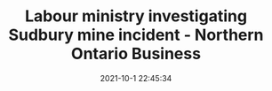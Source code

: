 ---
"title": "Labour ministry investigating Sudbury mine incident - Northern Ontario Business"
"date": "2021-10-1 22:45:34"
"feed_name": "GOOGLENEWSMINING"
"feed_website": "https://news.google.com/search?q=mining%2Bincident&hl=en-US&gl=US&ceid=US:en"
"feed_rss": "https://news.google.com/rss/search?q=mining%2Bincident&hl=en-US&gl=US&ceid=US:en"
"link": "https://www.northernontariobusiness.com/industry-news/mining/labour-ministry-investigating-sudbury-mine-incident-4479012"
"source": "{'href': 'https://www.northernontariobusiness.com', 'title': 'Northern Ontario Business'}"
"file": "_posts/2021-1-1-b4f639475528216677d80998910e7c32520c5935.md"
"accident": "1"
"drilling": "0"
"dead": "0"
"injured": "0"
"arrested": "0"
"victims": "yes"
"where": "unknown site"
"causes": "unknown"
"place": "unknown place"
---